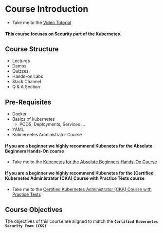 # Course Introduction

  - Take me to the [Video Tutorial](https://kodekloud.com/courses/1378608/lectures/31703284)

#### This course focuses on Security part of the Kubernetes.

## Course Structure

   - Lectures
   - Demos
   - Quizzes
   - Hands-on Labs
   - Slack Channel
   - Q & A Section

## Pre-Requisites

   - Docker
   - Basics of kubernetes
     - PODS, Deployments, Services ...
   - YAML
   - Kubnernetes Administrator Course

#### If you are a beginner we highly recommend Kubenetes for the Absolute Beginners Hands-On course

   - Take me to the [Kubenetes for the Absolute Beginners Hands-On Course](https://kodekloud.com/courses/enrolled/316262)

#### If you are a beginner we highly recommend Kubenetes for the [Certified Kubernetes Administrator (CKA) Course with Practice Tests course

  - Take me to the [Certified Kubernetes Administrator (CKA) Course with Practice Tests](https://kodekloud.com/courses/enrolled/539883)

## Course Objectives

The objectives of this course are aligned to match the **`Certified Kubernetes Security Exam (CKS)`**
